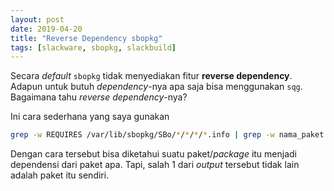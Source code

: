 ```yaml
---
layout: post
date: 2019-04-20
title: "Reverse Dependency sbopkg"
tags: [slackware, sbopkg, slackbuild]
---
```

Secara _default_ <code>sbopkg</code> tidak menyediakan fitur **reverse dependency**. Adapun untuk butuh _dependency_-nya apa saja bisa menggunakan <code>sqg</code>. Bagaimana tahu _reverse dependency_-nya?

Ini cara sederhana yang saya gunakan

```bash
grep -w REQUIRES /var/lib/sbopkg/SBo/*/*/*/*.info | grep -w nama_paket
```

Dengan cara tersebut bisa diketahui suatu paket/_package_ itu menjadi dependensi dari paket apa. Tapi, salah 1 dari _output_ tersebut tidak lain adalah paket itu sendiri.
